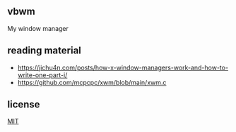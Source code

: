 ## vbwm

My window manager

## reading material

- <https://jichu4n.com/posts/how-x-window-managers-work-and-how-to-write-one-part-i/>
- <https://github.com/mcpcpc/xwm/blob/main/xwm.c>

## license

[MIT](https://choosealicense.com/licenses/mit/)
